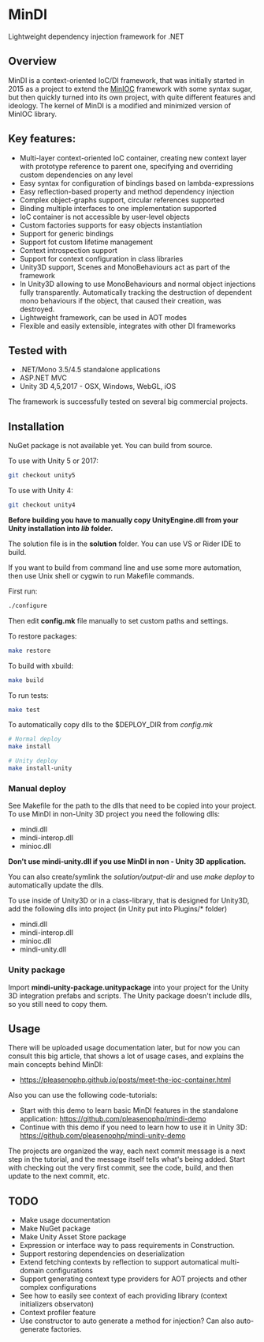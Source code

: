 # MinDI
Lightweight dependency injection framework for .NET

## Overview

MinDI is a context-oriented IoC/DI framework, that was initially started in 2015 as a project to extend the [MinIOC](https://bitbucket.org/Baalrukh/minioc/wiki/Home) framework with some syntax sugar, but then quickly turned into its own project, with quite different features and ideology. 
The kernel of MinDI is a modified and minimized version of MinIOC library.

## Key features:

* Multi-layer context-oriented IoC container, creating new context layer with prototype reference to parent one, specifying and overriding custom dependencies on any level
* Easy syntax for configuration of bindings based on lambda-expressions
* Easy reflection-based property and method dependency injection
* Complex object-graphs support, circular references supported
* Binding multiple interfaces to one implementation supported 
* IoC container is not accessible by user-level objects
* Custom factories supports for easy objects instantiation
* Support for generic bindings
* Support fot custom lifetime management
* Context introspection support
* Support for context configuration in class libraries
* Unity3D support, Scenes and MonoBehaviours act as part of the framework
* In Unity3D allowing to use MonoBehaviours and normal object injections fully transparently. Automatically tracking the destruction of dependent mono behaviours if the object, that caused their creation, was destroyed.
* Lightweight framework, can be used in AOT modes
* Flexible and easily extensible, integrates with other DI frameworks 

## Tested with

* .NET/Mono 3.5/4.5 standalone applications
* ASP.NET MVC
* Unity 3D 4,5,2017 - OSX, Windows, WebGL, iOS

The framework is successfully tested on several big commercial projects.

## Installation

NuGet package is not available yet. You can build from source.

To use with Unity 5 or 2017: 
```bash
git checkout unity5
```

To use with Unity 4: 
```bash
git checkout unity4
```

**Before building you have to manually copy UnityEngine.dll from your Unity installation into *lib* folder.**

The solution file is in the **solution** folder. You can use VS or Rider IDE to build.

If you want to build from command line and use some more automation, then use Unix shell or cygwin to run Makefile commands.

First run:
```bash
./configure
```
Then edit **config.mk** file manually to set custom paths and settings.

To restore packages:
```bash
make restore
```

To build with xbuild: 
```bash
make build
```

To run tests: 
```bash
make test
```

To automatically copy dlls to the $DEPLOY\_DIR from *config.mk*
```bash
# Normal deploy
make install

# Unity deploy
make install-unity
```

### Manual deploy
See Makefile for the path to the dlls that need to be copied into your project.
To use MinDI in non-Unity 3D project you need the following dlls:
* mindi.dll
* mindi-interop.dll
* minioc.dll

**Don't use mindi-unity.dll if you use MinDI in non - Unity 3D application.**

You can also create/symlink the *solution/output-dir* and use *make deploy* to automatically update the dlls. 

To use inside of Unity3D or in a class-library, that is designed for Unity3D, add the following dlls into project (in Unity put into Plugins/\* folder)
* mindi.dll
* mindi-interop.dll
* minioc.dll
* mindi-unity.dll

### Unity package
Import **mindi-unity-package.unitypackage** into your project for the Unity 3D integration prefabs and scripts.
The Unity package doesn't include dlls, so you still need to copy them.

## Usage

There will be uploaded usage documentation later, but for now you can consult this big article, that shows a lot of usage cases, and explains the main concepts behind MinDI:

- https://pleasenophp.github.io/posts/meet-the-ioc-container.html

Also you can use the following code-tutorials:

- Start with this demo to learn basic MinDI features in the standalone application: https://github.com/pleasenophp/mindi-demo
- Continue with this demo if you need to learn how to use it in Unity 3D: https://github.com/pleasenophp/mindi-unity-demo

The projects are organized the way, each next commit message is a next step in the tutorial, and the message itself tells what's being added. Start with checking out the very first commit, see the code, build, and then update to the next commit, etc.

## TODO

* Make usage documentation 
* Make NuGet package
* Make Unity Asset Store package
* Expression or interface way to pass requirements in Construction.
* Support restoring dependencies on deserialization
* Extend fetching contexts by reflection to support automatical multi-domain configurations
* Support generating context type providers for AOT projects and other complex configurations
* See how to easily see context of each providing library (context initializers observaton)
* Context profiler feature
* Use constructor to auto generate a method for injection? Can also auto-generate factories.

